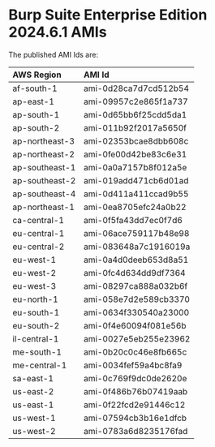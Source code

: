 # Burp Suite Enterprise Edition 2024.6.1 AMIs

The published AMI Ids are:

| AWS Region | AMI Id |
| :--------- | :----- |
| af-south-1 | ami-0d28ca7d7cd512b54 |
| ap-east-1 | ami-09957c2e865f1a737 |
| ap-south-1 | ami-0d65bb6f25cdd5da1 |
| ap-south-2 | ami-011b92f2017a5650f |
| ap-northeast-3 | ami-02353bcae8dbb608c |
| ap-northeast-2 | ami-0fe00d42be83c6e31 |
| ap-southeast-1 | ami-0a0a7157b8f012a5e |
| ap-southeast-2 | ami-019add471cb6d01ad |
| ap-southeast-4 | ami-0d411a411ccad9b55 |
| ap-northeast-1 | ami-0ea8705efc24a0b22 |
| ca-central-1 | ami-0f5fa43dd7ec0f7d6 |
| eu-central-1 | ami-06ace759117b48e98 |
| eu-central-2 | ami-083648a7c1916019a |
| eu-west-1 | ami-0a4d0deeb653d8a51 |
| eu-west-2 | ami-0fc4d634dd9df7364 |
| eu-west-3 | ami-08297ca888a032b6f |
| eu-north-1 | ami-058e7d2e589cb3370 |
| eu-south-1 | ami-0634f330540a23000 |
| eu-south-2 | ami-0f4e60094f081e56b |
| il-central-1 | ami-0027e5eb255e23962 |
| me-south-1 | ami-0b20c0c46e8fb665c |
| me-central-1 | ami-0034fef59a4bc8fa9 |
| sa-east-1 | ami-0c769f9dc0de2620e |
| us-east-2 | ami-0f486b76b07419aab |
| us-east-1 | ami-0f22fcd2e91446c12 |
| us-west-1 | ami-07594cb3b16e1dfcb |
| us-west-2 | ami-0783a6d8235176fad |
